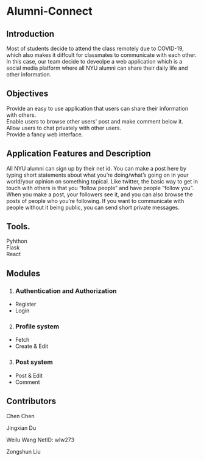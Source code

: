 # Alumni-Connect
## Introduction
Most of students decide to attend the class remotely due to COVID-19, which also makes it diffcult for classmates to communicate with each other. 
In this case, our team decide to deveolpe a web application which is a social media platform where all NYU alumni can share their daily life and other information.
## Objectives
Provide an easy to use application that users can share their information with others.\
Enable users to browse other users' post and make comment below it.\
Allow users to chat privately with other users.\
Provide a fancy web interface.
## Application Features and Description
All NYU alumni can sign up by their net id. 
You can make a post here by typing short statements about what you’re doing/what’s going on in your world/your opinion on something topical.
Like twitter, the basic way to get in touch with others is that you “follow people” and have people “follow you”. 
When you make a post, your followers see it, and you can also browse the posts of people who you’re following.
If you want to communicate with people without it being public, you can send short private messages.
## Tools.
Pyhthon\
Flask\
React

## Modules

1. ### Authentication and Authorization
- Register
- Login

2. ### Profile system
- Fetch
- Create & Edit

3. ### Post system
- Post & Edit
- Comment

## Contributors
Chen Chen

Jingxian Du

Weilu Wang
NetID: wlw273

Zongshun Liu

